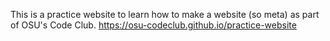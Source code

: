 This is a practice website to learn how to make a website (so meta) as part of OSU's Code Club. https://osu-codeclub.github.io/practice-website

